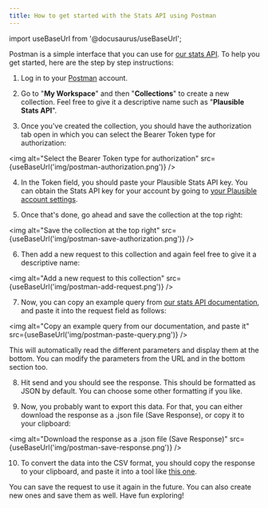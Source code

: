 ```yaml
---
title: How to get started with the Stats API using Postman
---
```


import useBaseUrl from '@docusaurus/useBaseUrl';

Postman is a simple interface that you can use for [our stats API](stats-api.md). To help you get started, here are the step by step instructions:

1) Log in to your [Postman](https://www.postman.com/) account.

2) Go to "**My Workspace**" and then "**Collections**" to create a new collection. Feel free to give it a descriptive name such as "**Plausible Stats API**".

3) Once you've created the collection, you should have the authorization tab open in which you can select the Bearer Token type for authorization:

<img alt="Select the Bearer Token type for authorization" src={useBaseUrl('img/postman-authorization.png')} />

4) In the Token field, you should paste your Plausible Stats API key. You can obtain the Stats API key for your account by going to [your Plausible account settings](https://plausible.io/settings).

5) Once that's done, go ahead and save the collection at the top right:

<img alt="Save the collection at the top right" src={useBaseUrl('img/postman-save-authorization.png')} />

6) Then add a new request to this collection and again feel free to give it a descriptive name:

<img alt="Add a new request to this collection" src={useBaseUrl('img/postman-add-request.png')} />

7) Now, you can copy an example query from [our stats API documentation](stats-api.md), and paste it into the request field as follows:

<img alt="Copy an example query from our documentation, and paste it" src={useBaseUrl('img/postman-paste-query.png')} />

This will automatically read the different parameters and display them at the bottom. You can modify the parameters from the URL and in the bottom section too.

8) Hit send and you should see the response. This should be formatted as JSON by default. You can choose some other formatting if you like.

9) Now, you probably want to export this data. For that, you can either download the response as a .json file (Save Response), or copy it to your clipboard:

<img alt="Download the response as a .json file (Save Response)" src={useBaseUrl('img/postman-save-response.png')} />

10) To convert the data into the CSV format, you should copy the response to your clipboard, and paste it into a tool like [this one](https://www.convertcsv.com/json-to-csv.htm).

You can save the request to use it again in the future. You can also create new ones and save them as well. Have fun exploring!

